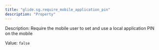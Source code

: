 ```yaml
---
title: "glide.sg.require_mobile_application_pin"
description: "Property"
---
```


Description: Require the mobile user to set and use a local application PIN on the mobile

Value: `false`